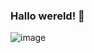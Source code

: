 ### Hallo wereld! 👋
![image](https://user-images.githubusercontent.com/56598338/153670540-7abd970e-f2fe-4ea1-8157-258ad934486c.png)

<!--
**casperdennijs/casperdennijs** is a ✨ _special_ ✨ repository because its `README.md` (this file) appears on your GitHub profile.

Here are some ideas to get you started:

- 🔭 I’m currently working on ...
- 🌱 I’m currently learning ...
- 👯 I’m looking to collaborate on ...
- 🤔 I’m looking for help with ...
- 💬 Ask me about ...
- 📫 How to reach me: ...
- 😄 Pronouns: ...
- ⚡ Fun fact: ...
-->
